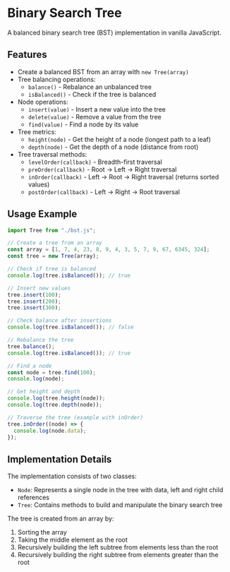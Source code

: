 # Binary Search Tree

A balanced binary search tree (BST) implementation in vanilla JavaScript.
## Features

- Create a balanced BST from an array with `new Tree(array)`
- Tree balancing operations:
  - `balance()` - Rebalance an unbalanced tree
  - `isBalanced()` - Check if the tree is balanced
- Node operations:
  - `insert(value)` - Insert a new value into the tree
  - `delete(value)` - Remove a value from the tree
  - `find(value)` - Find a node by its value
- Tree metrics:
  - `height(node)` - Get the height of a node (longest path to a leaf)
  - `depth(node)` - Get the depth of a node (distance from root)
- Tree traversal methods:
  - `levelOrder(callback)` - Breadth-first traversal
  - `preOrder(callback)` - Root → Left → Right traversal
  - `inOrder(callback)` - Left → Root → Right traversal (returns sorted values)
  - `postOrder(callback)` - Left → Right → Root traversal

## Usage Example

```javascript
import Tree from "./bst.js";

// Create a tree from an array
const array = [1, 7, 4, 23, 8, 9, 4, 3, 5, 7, 9, 67, 6345, 324];
const tree = new Tree(array);

// Check if tree is balanced
console.log(tree.isBalanced()); // true

// Insert new values
tree.insert(100);
tree.insert(200);
tree.insert(300);

// Check balance after insertions
console.log(tree.isBalanced()); // false

// Rebalance the tree
tree.balance();
console.log(tree.isBalanced()); // true

// Find a node
const node = tree.find(100);
console.log(node);

// Get height and depth
console.log(tree.height(node));
console.log(tree.depth(node));

// Traverse the tree (example with inOrder)
tree.inOrder((node) => {
  console.log(node.data);
});
```

## Implementation Details

The implementation consists of two classes:
- `Node`: Represents a single node in the tree with data, left and right child references
- `Tree`: Contains methods to build and manipulate the binary search tree

The tree is created from an array by:
1. Sorting the array
2. Taking the middle element as the root
3. Recursively building the left subtree from elements less than the root
4. Recursively building the right subtree from elements greater than the root
